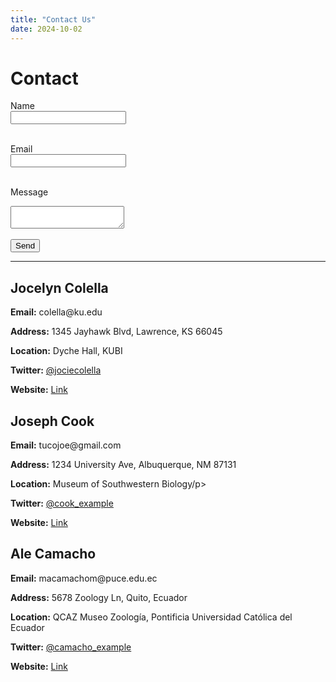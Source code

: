 ```yaml
---
title: "Contact Us"
date: 2024-10-02
---
```



# Contact
<form action="https://formspree.io/f/myzgrrdv" method="POST">
  <label for="name">Name</label><br>
  <input type="text" id="name" name="name" required><br><br>
  
  <label for="email">Email</label><br>
  <input type="email" id="email" name="_replyto" required><br><br>
  
  <label for="message">Message</label><br>
  <textarea id="message" name="message" required></textarea><br><br>
  
  <input type="submit" value="Send">
</form>

---

## Jocelyn Colella
<div>
  <p><strong>Email:</strong> colella@ku.edu</p>
  <p><strong>Address:</strong> 1345 Jayhawk Blvd, Lawrence, KS 66045</p>
  <p><strong>Location:</strong> Dyche Hall, KUBI</p>
  <p><strong>Twitter:</strong> <a href="https://twitter.com/jociecolella">@jociecolella</a></p>
  <p><strong>Website:</strong> <a href="https://jpcolella.weebly.com/">Link</a></p>
</div>

## Joseph Cook
<div>
  <p><strong>Email:</strong> tucojoe@gmail.com</p>
  <p><strong>Address:</strong> 1234 University Ave, Albuquerque, NM 87131</p>
  <p><strong>Location:</strong> Museum of Southwestern Biology/p>
  <p><strong>Twitter:</strong> <a href="#">@cook_example</a></p>
  <p><strong>Website:</strong> <a href="http://www.msb.unm.edu/research/faculty-labs/cook-lab/index.html">Link</a></p>
</div>

## Ale Camacho
<div>
  <p><strong>Email:</strong> macamachom@puce.edu.ec</p>
  <p><strong>Address:</strong> 5678 Zoology Ln, Quito, Ecuador</p>
  <p><strong>Location:</strong> QCAZ Museo Zoología, Pontificia Universidad Católica del Ecuador</p>
  <p><strong>Twitter:</strong> <a href="#">@camacho_example</a></p>
  <p><strong>Website:</strong> <a href="#">Link</a></p>
</div>